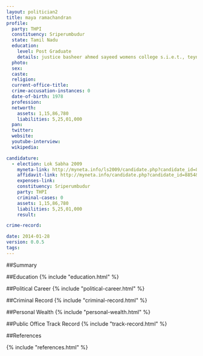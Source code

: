 ```yaml
---
layout: politician2
title: maya ramachandran
profile: 
  party: THPI
  constituency: Sriperumbudur
  state: Tamil Nadu
  education: 
    level: Post Graduate
    details: justice basheer ahmed sayeed womens college s.i.e.t., teynampet, chennai, tamil nadu in the year 1999-2001
  photo: 
  sex: 
  caste: 
  religion: 
  current-office-title: 
  crime-accusation-instances: 0
  date-of-birth: 1978
  profession: 
  networth: 
    assets: 1,15,86,780
    liabilities: 5,25,01,000
  pan: 
  twitter: 
  website: 
  youtube-interview: 
  wikipedia: 

candidature: 
  - election: Lok Sabha 2009
    myneta-link: http://myneta.info/ls2009/candidate.php?candidate_id=8854
    affidavit-link: http://myneta.info/candidate.php?candidate_id=8854&scan=original
    expenses-link: 
    constituency: Sriperumbudur 
    party: THPI
    criminal-cases: 0
    assets: 1,15,86,780
    liabilities: 5,25,01,000
    result:  

crime-record: 

date: 2014-01-28
version: 0.0.5
tags: 
---
```

##Summary


##Education
{% include "education.html" %}


##Political Career
{% include "political-career.html" %}


##Criminal Record
{% include "criminal-record.html" %}


##Personal Wealth
{% include "personal-wealth.html" %}


##Public Office Track Record
{% include "track-record.html" %}


##References


{% include "references.html" %}